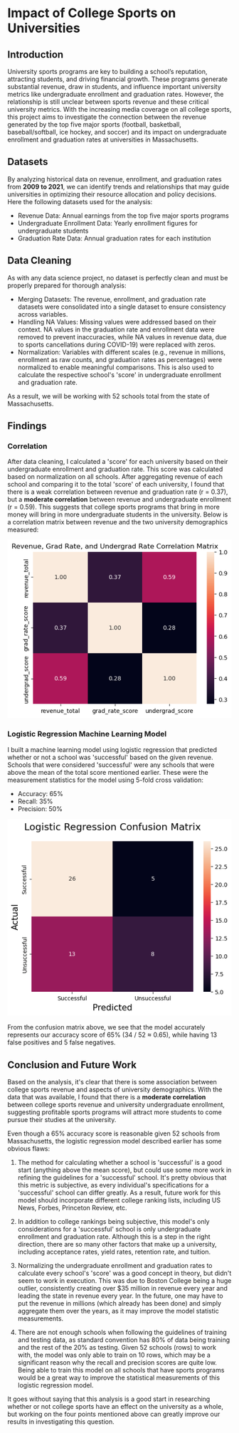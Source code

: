 # Impact of College Sports on Universities

## Introduction
University sports programs are key to building a school’s reputation, attracting students, and driving financial growth. These programs generate substantial revenue, draw in students, and influence important university metrics like undergraduate enrollment and graduation rates. However, the relationship is still unclear between sports revenue and these critical university metrics. With the increasing media coverage on all college sports, this project aims to investigate the connection between the revenue generated by the top five major sports (football, basketball, baseball/softball, ice hockey, and soccer) and its impact on undergraduate enrollment and graduation rates at universities in Massachusetts. 

## Datasets
By analyzing historical data on revenue, enrollment, and graduation rates from **2009 to 2021**, we can identify trends and relationships that may guide universities in optimizing their resource allocation and policy decisions. Here the following datasets used for the analysis:
- Revenue Data: Annual earnings from the top five major sports programs
- Undergraduate Enrollment Data: Yearly enrollment figures for undergraduate students
- Graduation Rate Data: Annual graduation rates for each institution

## Data Cleaning
As with any data science project, no dataset is perfectly clean and must be properly prepared for thorough analysis:
- Merging Datasets: The revenue, enrollment, and graduation rate datasets were
consolidated into a single dataset to ensure consistency across variables.
- Handling NA Values: Missing values were addressed based on their context. NA values in the graduation rate and enrollment data were removed to prevent
inaccuracies, while NA values in revenue data, due to sports cancellations during COVID-19) were replaced with zeros.
- Normalization: Variables with different scales (e.g., revenue in millions, enrollment as raw counts, and graduation rates as percentages) were normalized to enable meaningful comparisons. This is also used to calculate the respective school's 'score' in undergraduate enrollment and graduation rate.

As a result, we will be working with 52 schools total from the state of Massachusetts.

## Findings
### Correlation
After data cleaning, I calculated a 'score' for each university based on their undergraduate enrollment and graduation rate. This score was calculated based on normalization on all schools. After aggregating revenue of each school and comparing it to the total 'score' of each university, I found that there is a weak correlation between revenue and graduation rate (r = 0.37), but a **moderate correlation** between revenue and undergraduate enrollment (r = 0.59). This suggests that college sports programs that bring in more money will bring in more undergraduate students in the university. Below is a correlation matrix between revenue and the two university demographics measured:


![Correlation Matrix](/assets/images/correlation_matrix.png)

### Logistic Regression Machine Learning Model
I built a machine learning model using logistic regression that predicted whether or not a school was 'successful' based on the given revenue. Schools that were considered 'successful' were any schools that were above the mean of the total score mentioned earlier. These were the measurement statistics for the model using 5-fold cross validation:
- Accuracy: 65%
- Recall: 35%
- Precision: 50%

![Logistic Regression Correlation Matrix](/assets/images/logistic_reg_confusion_matrix.png)

From the confusion matrix above, we see that the model accurately represents our accuracy score of 65% (34 / 52 ≈ 0.65), while having 13 false positives and 5 false negatives. 

## Conclusion and Future Work
Based on the analysis, it's clear that there is some association between college sports revenue and aspects of university demographics. With the data that was available, I found that there is a **moderate correlation** between college sports revenue and university undergraduate enrollment, suggesting profitable sports programs will attract more students to come pursue their studies at the university. 

Even though a 65% accuracy score is reasonable given 52 schools from Massachusetts, the logistic regression model described earlier has some obvious flaws:

1. The method for calculating whether a school is 'successful' is a good start (anything above the mean score), but could use some more work in refining the guidelines for a 'successful' school. It's pretty obvious that this metric is subjective, as every individual's specifications for a 'successful' school can differ greatly. As a result, future work for this model should incorporate different college ranking lists, including US News, Forbes, Princeton Review, etc.

2. In addition to college rankings being subjective, this model's only considerations for a 'successful' school is only undergraduate enrollment and graduation rate. Although this is a step in the right direction, there are so many other factors that make up a university, including acceptance rates, yield rates, retention rate, and tuition.

3. Normalizing the undergraduate enrollment and graduation rates to calculate every school's 'score' was a good concept in theory, but didn't seem to work in execution. This was due to Boston College being a huge outlier, consistently creating over $35 million in revenue every year and leading the state in revenue every year. In the future, one may have to put the revenue in millions (which already has been done) and simply aggregate them over the years, as it may improve the model statistic measurements. 

4. There are not enough schools when following the guidelines of training and testing data, as standard convention has 80% of data being training and the rest of the 20% as testing. Given 52 schools (rows) to work with, the model was only able to train on 10 rows, which may be a significant reason why the recall and precision scores are quite low. Being able to train this model on all schools that have sports programs would be a great way to improve the statistical measurements of this logistic regression model.

It goes without saying that this analysis is a good start in researching whether or not college sports have an effect on the university as a whole, but working on the four points mentioned above can greatly improve our results in investigating this question.


